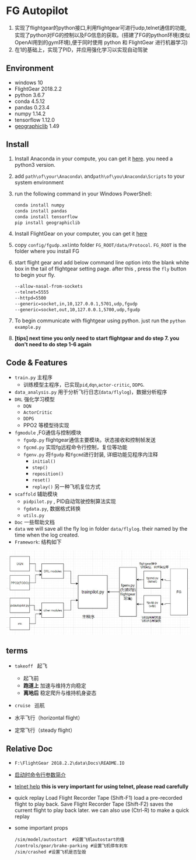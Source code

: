 # FG Autopilot

1. 实现了flightgear的python接口,利用flightgear可进行udp,telnet通信的功能,实现了python对FG的控制以及FG信息的获取。(搭建了FG的python环境(类似OpenAI用到的gym环境),便于同时使用 python 和 FlightGear 进行机器学习)
2. 在1的基础上，实现了PID，并应用强化学习以实现自动驾驶

## Environment

- windows 10
- FlightGear 2018.2.2
- python 3.6.7
- conda 4.5.12
- pandas 0.23.4
- numpy 1.14.2
- tensorflow 1.12.0
- [geographiclib](https://geographiclib.sourceforge.io/html/python/index.html) 1.49

## Install

1. Install Anaconda in your compute, you can get it [here](https://www.anaconda.com/download/). you need a python3 version.

2. add  `path\of\your\Anaconda\` and`path\of\you\Anaconda\Scripts` to your system environment

3. run the following command in your Windows PowerShell:

    ```shell
    conda install numpy
    conda install pandas
    conda install tensorflow
    pip install geographiclib
    ```

4. Install FlightGear on your computer, you can get it [here](http://home.flightgear.org/download/) 

5. copy `config/fgudp.xml`into folder `FG_ROOT/data/Protocol`. `FG_ROOT` is the folder where you install FG 

6. start flight gear and  add below command line option into the blank white box in the tail of flightgear setting page. after this , press the `fly` button to begin your fly. 

    ```
    --allow-nasal-from-sockets
    --telnet=5555
    --httpd=5500
    --generic=socket,in,10,127.0.0.1,5701,udp,fgudp
    --generic=socket,out,10,127.0.0.1,5700,udp,fgudp
    ```

7. To begin communicate with flightgear using python. just run the `python example.py`

8. **[tips] next time you only need to start flightgear and do step 7. you don't need to do step 1-6 again**

## Code & Features

- `train.py` 主程序
    - 训练模型主程序，已实现`pid`,`dqn`,`actor-critic`, `DDPG`.
- `data_analysis.py`  用于分析飞行日志(`data/flylog`)，数据分析程序
- `DRL`  强化学习模型
    - `DQN` 
    - `ActorCritic`
    - `DDPG`
    - PPO2 等模型待实现
- `fgmodule` ,FG通信与控制模块
    - `fgudp.py`  flightgear通信主要模块。状态接收和控制帧发送
    - `fgcmd.py`  实现fg远程命令行控制，复位等功能
    - `fgenv.py` 将`fgudp` 和`fgcmd`进行封装, 详细功能见程序内注释
        - `initial()`
        - `step()`
        - `reposition()` 
        - `reset()`
        - `replay()` 另一种飞机复位方式
- `scaffold` 辅助模块
    - `pidpilot.py` , PID自动驾驶控制算法实现
    - `fgdata.py`, 数据格式转换
    - `utils.py`
- `Doc` 一些帮助文档
- `data` we will save all the fly log in folder `data/flylog`. their named by the time when the log created.
- `Framework`: 结构如下

![struct](Doc/struct.jpg)

## terms

- `takeoff ` 起飞
    - 起飞前
    - **跑道上** 加速与维持方向稳定
    - **离地后** 稳定爬升与维持机身姿态
- `cruise ` 巡航

- 水平飞行（horizontal flight）
- 定常飞行（steady flight）

## Relative Doc

- `F:\FlightGear 2018.2.2\data\Docs\README.IO`

- [启动时命令行参数简介](http://flightgear.sourceforge.net/getstart-en/getstart-enpa2.html)

- [telnet help](http://wiki.flightgear.org/Telnet_usage#nasal?tdsourcetag=s_pctim_aiomsg) **this is very important for using telnet, please read carefully**

- quick replay
    Load Flight Recorder Tape (Shift-F1) load a pre-recorded flight to play back.
    Save Flight Recorder Tape (Shift-F2) saves the current flight to play back later.
    we can also use (Ctrl-R) to make a quick replay

- some important props 
    ```
    /sim/model/autostart  #设置飞机autostart的值
    /controls/gear/brake-parking #设置飞机停车刹车
    /sim/crashed #设置飞机是否坠毁
    ```


